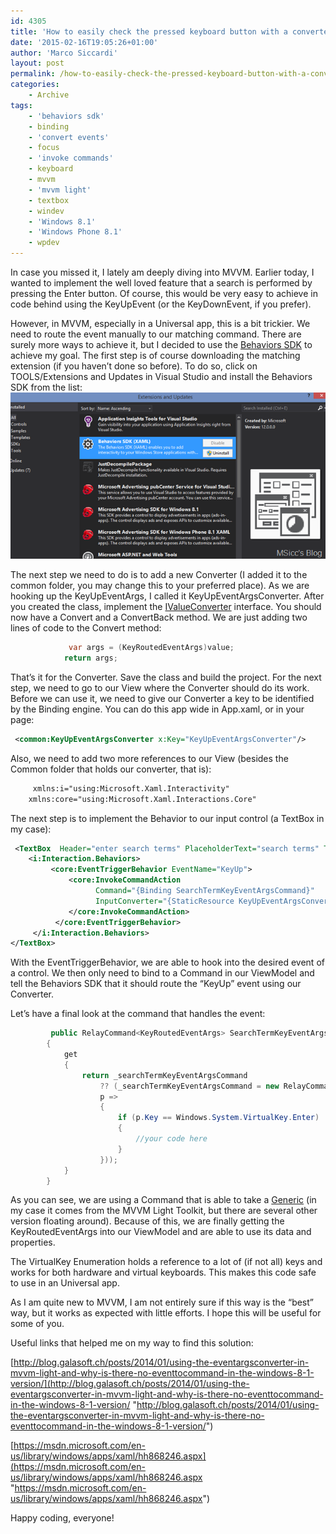 ```yaml
---
id: 4305
title: 'How to easily check the pressed keyboard button with a converted event using MVVM (Windows Universal)'
date: '2015-02-16T19:05:26+01:00'
author: 'Marco Siccardi'
layout: post
permalink: /how-to-easily-check-the-pressed-keyboard-button-with-a-converted-event-using-mvvm-windows-universal/
categories:
    - Archive
tags:
    - 'behaviors sdk'
    - binding
    - 'convert events'
    - focus
    - 'invoke commands'
    - keyboard
    - mvvm
    - 'mvvm light'
    - textbox
    - windev
    - 'Windows 8.1'
    - 'Windows Phone 8.1'
    - wpdev
---
```


In case you missed it, I lately am deeply diving into MVVM. Earlier today, I wanted to implement the well loved feature that a search is performed by pressing the Enter button. Of course, this would be very easy to achieve in code behind using the KeyUpEvent (or the KeyDownEvent, if you prefer).

However, in MVVM, especially in a Universal app, this is a bit trickier. We need to route the event manually to our matching command. There are surely more ways to achieve it, but I decided to use the [Behaviors SDK](https://msdn.microsoft.com/en-us/library/windows/apps/dn457340.aspx) to achieve my goal. The first step is of course downloading the matching extension (if you haven’t done so before). To do so, click on TOOLS/Extensions and Updates in Visual Studio and install the Behaviors SDK from the list:![image](/assets/img/2015/02/image.png "image")

The next step we need to do is to add a new Converter (I added it to the common folder, you may change this to your preferred place). As we are hooking up the KeyUpEventArgs, I called it KeyUpEventArgsConverter. After you created the class, implement the [IValueConverter](https://msdn.microsoft.com/en-us/library/windows/apps/windows.ui.xaml.data.ivalueconverter.aspx) interface. You should now have a Convert and a ConvertBack method. We are just adding two lines of code to the Convert method:

``` csharp
             var args = (KeyRoutedEventArgs)value;
            return args;
```
 
That’s it for the Converter. Save the class and build the project. For the next step, we need to go to our View where the Converter should do its work. Before we can use it, we need to give our Converter a key to be identified by the Binding engine. You can do this app wide in App.xaml, or in your page:

``` xml
 <common:KeyUpEventArgsConverter x:Key="KeyUpEventArgsConverter"/>
```
 
Also, we need to add two more references to our View (besides the Common folder that holds our converter, that is):

``` xml
     xmlns:i="using:Microsoft.Xaml.Interactivity" 
    xmlns:core="using:Microsoft.Xaml.Interactions.Core"
```
 
The next step is to implement the Behavior to our input control (a TextBox in my case):

``` xml
 <TextBox  Header="enter search terms" PlaceholderText="search terms" Text="{Binding KnowledgeBaseSearchTerms, Mode=TwoWay, UpdateSourceTrigger=PropertyChanged}" >
    <i:Interaction.Behaviors>
         <core:EventTriggerBehavior EventName="KeyUp">
             <core:InvokeCommandAction
                   Command="{Binding SearchTermKeyEventArgsCommand}"
                   InputConverter="{StaticResource KeyUpEventArgsConverter}">
             </core:InvokeCommandAction>
          </core:EventTriggerBehavior>
     </i:Interaction.Behaviors>
</TextBox>
```
 
With the EventTriggerBehavior, we are able to hook into the desired event of a control. We then only need to bind to a Command in our ViewModel and tell the Behaviors SDK that it should route the “KeyUp” event using our Converter.

Let’s have a final look at the command that handles the event:

``` csharp
         public RelayCommand<KeyRoutedEventArgs> SearchTermKeyEventArgsCommand
        {
            get
            {
                return _searchTermKeyEventArgsCommand
                    ?? (_searchTermKeyEventArgsCommand = new RelayCommand<KeyRoutedEventArgs>(
                    p =>
                    {
                        if (p.Key == Windows.System.VirtualKey.Enter)
                        {
                            //your code here
                        }
                    }));
            }
        }
```
 
As you can see, we are using a Command that is able to take a [Generic](https://msdn.microsoft.com/en-us/library/512aeb7t.aspx) (in my case it comes from the MVVM Light Toolkit, but there are several other version floating around). Because of this, we are finally getting the KeyRoutedEventArgs into our ViewModel and are able to use its data and properties.

The VirtualKey Enumeration holds a reference to a lot of (if not all) keys and works for both hardware and virtual keyboards. This makes this code safe to use in an Universal app.

As I am quite new to MVVM, I am not entirely sure if this way is the “best” way, but it works as expected with little efforts. I hope this will be useful for some of you.

Useful links that helped me on my way to find this solution:

[http://blog.galasoft.ch/posts/2014/01/using-the-eventargsconverter-in-mvvm-light-and-why-is-there-no-eventtocommand-in-the-windows-8-1-version/](http://blog.galasoft.ch/posts/2014/01/using-the-eventargsconverter-in-mvvm-light-and-why-is-there-no-eventtocommand-in-the-windows-8-1-version/ "http://blog.galasoft.ch/posts/2014/01/using-the-eventargsconverter-in-mvvm-light-and-why-is-there-no-eventtocommand-in-the-windows-8-1-version/")

[https://msdn.microsoft.com/en-us/library/windows/apps/xaml/hh868246.aspx](https://msdn.microsoft.com/en-us/library/windows/apps/xaml/hh868246.aspx "https://msdn.microsoft.com/en-us/library/windows/apps/xaml/hh868246.aspx")

Happy coding, everyone!
